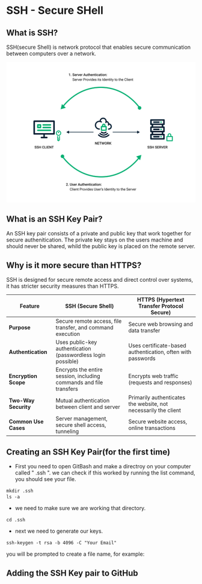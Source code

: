 
# SSH - Secure SHell

## What is SSH?
SSH(secure Shell) is network protocol that enables secure communication between computers over a network. 

![SSH IMAGE](/Images/SSHimage1.png) 

## What is an SSH Key Pair?

An SSH key pair consists of a private and public key that work together for secure authenitication. The private key stays on the users machine and should never be shared, whild the public key is placed on the remote server.

## Why is it more secure than HTTPS?

 SSH is designed for secure remote access and direct control over systems, it has stricter security measures than HTTPS.

| Feature           | SSH (Secure Shell)                                  | HTTPS (Hypertext Transfer Protocol Secure) |
|------------------|------------------------------------------------|-------------------------------------------|
| **Purpose**      | Secure remote access, file transfer, and command execution | Secure web browsing and data transfer    |
| **Authentication** | Uses public-key authentication (passwordless login possible) | Uses certificate-based authentication, often with passwords |
| **Encryption Scope** | Encrypts the entire session, including commands and file transfers | Encrypts web traffic (requests and responses) |
| **Two-Way Security** | Mutual authentication between client and server | Primarily authenticates the website, not necessarily the client |
| **Common Use Cases** | Server management, secure shell access, tunneling | Secure website access, online transactions |


## Creating an SSH Key Pair(for the first time)

- First you need to open GitBash and make a directroy on your computer called " .ssh ". we can check if this worked by running the list command, you should see your file.
```
mkdir .ssh
ls -a
```

- we need to make sure we are working that directory. 
```
cd .ssh
```

- next we need to generate our keys.
```
ssh-keygen -t rsa -b 4096 -C "Your Email" 
```

you will be prompted to create a file name, for example: 

## Adding the SSH Key pair to GitHub 
